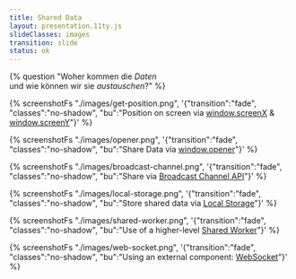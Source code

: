 ```yaml
---
title: Shared Data
layout: presentation.11ty.js
slideClasses: images
transition: slide
status: ok
---
```


{% question "Woher kommen die *Daten*<br>und wie können wir sie *austauschen*?" %}

{% screenshotFs "./images/get-position.png", '{"transition":"fade", "classes":"no-shadow", "bu":"Position on screen via [window.screenX](https://developer.mozilla.org/de/docs/Web/API/Window/screenX) & [window.screenY](https://developer.mozilla.org/de/docs/Web/API/Window/screenY)"}' %}

{% screenshotFs "./images/opener.png", '{"transition":"fade", "classes":"no-shadow", "bu":"Share Data via [window.opener](https://developer.mozilla.org/en-US/docs/Web/API/Window/opener)"}' %}

{% screenshotFs "./images/broadcast-channel.png", '{"transition":"fade", "classes":"no-shadow", "bu":"Share via [Broadcast Channel API](https://developer.mozilla.org/en-US/docs/Web/API/Broadcast_Channel_API)"}' %}

{% screenshotFs "./images/local-storage.png", '{"transition":"fade", "classes":"no-shadow", "bu":"Store shared data via [Local Storage](https://developer.mozilla.org/en-US/docs/Web/API/Window/localStorage)"}' %}

{% screenshotFs "./images/shared-worker.png", '{"transition":"fade", "classes":"no-shadow", "bu":"Use of a higher-level [Shared Worker](https://developer.mozilla.org/en-US/docs/Web/API/SharedWorker)"}' %}

{% screenshotFs "./images/web-socket.png", '{"transition":"fade", "classes":"no-shadow", "bu":"Using an external component: [WebSocket](https://developer.mozilla.org/en-US/docs/Web/API/WebSocket)"}' %}


